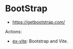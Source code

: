 # BootStrap

- https://getbootstrap.com/


Actions:

- [ex-vite](./ex-vite/README.md): Bootstrap and Vite.
